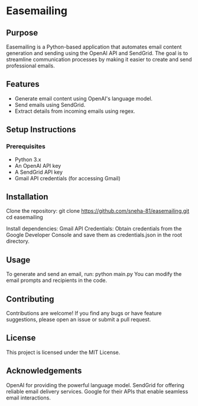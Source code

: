 # Easemailing

## Purpose
Easemailing is a Python-based application that automates email content generation and sending using the OpenAI API and SendGrid. The goal is to streamline communication processes by making it easier to create and send professional emails.

## Features
- Generate email content using OpenAI's language model.
- Send emails using SendGrid.
- Extract details from incoming emails using regex.

## Setup Instructions

### Prerequisites
- Python 3.x
- An OpenAI API key
- A SendGrid API key
- Gmail API credentials (for accessing Gmail)

## Installation

Clone the repository:
git clone https://github.com/sneha-81/easemailing.git
cd easemailing

Install dependencies:
Gmail API Credentials: Obtain credentials from the Google Developer Console and save them as credentials.json in the root directory.

## Usage
To generate and send an email, run:
python main.py
You can modify the email prompts and recipients in the code.

## Contributing
Contributions are welcome! If you find any bugs or have feature suggestions, please open an issue or submit a pull request.

## License
This project is licensed under the MIT License.

## Acknowledgements
OpenAI for providing the powerful language model.
SendGrid for offering reliable email delivery services.
Google for their APIs that enable seamless email interactions.
